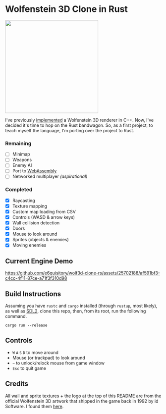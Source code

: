 # Wolfenstein 3D Clone in Rust

<img src="https://github.com/e6quisitory/wolf3d-clone-rs/assets/25702188/0cb948af-8d73-469a-8786-c6615d95caf6" width=300/>

I've previously [implemented](https://github.com/e6quisitory/wolf3d-clone) a Wolfenstein 3D renderer in C++. Now, I've decided it's time to hop on the Rust bandwagon. So, as a first project, to teach myself the language, I'm porting over the project to Rust.

### Remaining
- [ ] Minimap
- [ ] Weapons
- [ ] Enemy AI
- [ ] Port to [WebAssembly](https://rustwasm.github.io/docs/book)
- [ ] Networked multiplayer _(aspirational)_

### Completed
- [x] Raycasting
- [x] Texture mapping
- [x] Custom map loading from CSV
- [x] Controls (WASD & arrow keys)
- [x] Wall collision detection
- [x] Doors
- [x] Mouse to look around
- [x] Sprites (objects & enemies)
- [x] Moving enemies

## Current Engine Demo
https://github.com/e6quisitory/wolf3d-clone-rs/assets/25702188/af591bf3-c4cc-4f11-87ce-a71f3f310d98

## Build Instructions
Assuming you have `rustc` and `cargo` installed (through `rustup`, most likely), as well as [SDL2](https://github.com/libsdl-org/SDL/releases), clone this repo, then, from its root, run the following command.
```
cargo run --release
```
## Controls
- `W` `A` `S` `D` to move around
- Mouse (or trackpad) to look around
- `~` to unlock/relock mouse from game window
- `Esc` to quit game

## Credits
All wall and sprite textures + the logo at the top of this README are from the official Wolfenstein 3D artwork that shipped in the game back in 1992 by id Software. I found them [here](https://www.spriters-resource.com/pc_computer/wolfenstein3d/).
